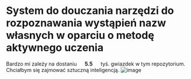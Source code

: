 # System do douczania narzędzi do rozpoznawania wystąpień nazw własnych w oparciu o metodę aktywnego uczenia

Bardzo mi zależy na dostaniu &emsp; **5.5** &emsp; tyś. gwiazdek w tym repozytorium. Chciałbym się zajmować sztuczną inteligencją.
![image](https://user-images.githubusercontent.com/56606076/206943917-524f6546-0264-4be3-9d14-9f26b83af310.png)
<!-- 55555555555555555555555555555555555555555555555555555555555555555555555555555555555555555555555555555555555555555555555555555555555555555555555555555555555555555555555555555555555 -->
